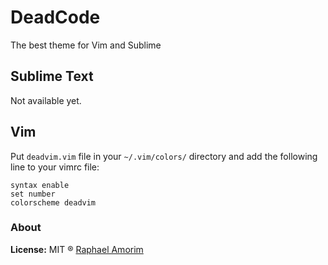 # DeadCode
The best theme for Vim and Sublime

## Sublime Text
Not available yet.

## Vim
Put `deadvim.vim` file in your `~/.vim/colors/` directory and add the following line to your vimrc file:

    syntax enable
    set number
    colorscheme deadvim


### About

**License:** MIT ® [Raphael Amorim](https://github.com/raphamorim)
